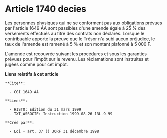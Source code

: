 # Article 1740 decies

Les personnes physiques qui ne se conforment pas aux obligations prévues par l'article 1649 AA sont passibles d'une amende
égale à 25 % des versements effectués au titre des contrats non déclarés. Lorsque le contribuable apporte la preuve que le
Trésor n'a subi aucun préjudice, le taux de l'amende est ramené à 5 % et son montant plafonné à 5 000 F.

L'amende est recouvrée suivant les procédures et sous les garanties prévues pour l'impôt sur le revenu. Les réclamations sont
instruites et jugées comme pour cet impôt.

**Liens relatifs à cet article**

	**Cite**:

	  - CGI 1649 AA

	**Liens**:

	  - HISTO: Edition du 31 mars 1999
	  - TXT_ASSOCIE: Instruction 1999-08-26 13L-9-99

	**Créé par**:

	  - Loi - art. 37 () JORF 31 décembre 1998

